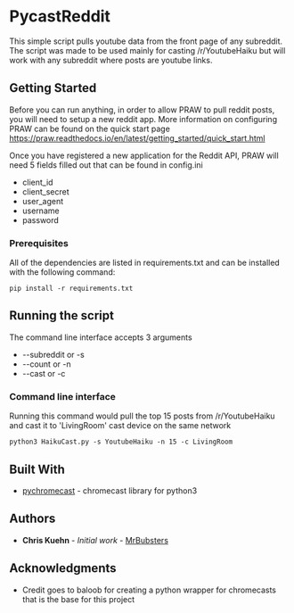 # PycastReddit

This simple script pulls youtube data from the front page of any subreddit. 
The script was made to be used mainly for casting /r/YoutubeHaiku but will work with any subreddit where posts are youtube links. 

## Getting Started

Before you can run anything, in order to allow PRAW to pull reddit posts, you will need to setup a new reddit app. 
More information on configuring PRAW can be found on the quick start page https://praw.readthedocs.io/en/latest/getting_started/quick_start.html

Once you have registered a new application for the Reddit API, PRAW will need 5 fields filled out that can be found in config.ini

* client_id
* client_secret
* user_agent
* username
* password


### Prerequisites

All of the dependencies are listed in requirements.txt and can be installed with the following command:

```
pip install -r requirements.txt
```

## Running the script

The command line interface accepts 3 arguments
* --subreddit or -s
* --count or -n
* --cast or -c
### Command line interface

Running this command would pull the top 15 posts from /r/YoutubeHaiku and cast it to 'LivingRoom' cast device on the same network
```
python3 HaikuCast.py -s YoutubeHaiku -n 15 -c LivingRoom
```

## Built With

* [pychromecast](https://github.com/balloob/pychromecast) - chromecast library for python3

## Authors

* **Chris Kuehn** - *Initial work* - [MrBubsters](https://github.com/MrBubsters)

## Acknowledgments

* Credit goes to baloob for creating a python wrapper for chromecasts that is the base for this project
